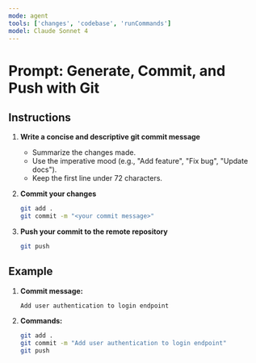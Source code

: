 ```yaml
---
mode: agent
tools: ['changes', 'codebase', 'runCommands']
model: Claude Sonnet 4
---
```

# Prompt: Generate, Commit, and Push with Git

## Instructions

1. **Write a concise and descriptive git commit message**
    - Summarize the changes made.
    - Use the imperative mood (e.g., "Add feature", "Fix bug", "Update docs").
    - Keep the first line under 72 characters.

2. **Commit your changes**
    ```sh
    git add .
    git commit -m "<your commit message>"
    ```

3. **Push your commit to the remote repository**
    ```sh
    git push
    ```

## Example

1. **Commit message:**
    ```
    Add user authentication to login endpoint
    ```

2. **Commands:**
    ```sh
    git add .
    git commit -m "Add user authentication to login endpoint"
    git push
    ```
